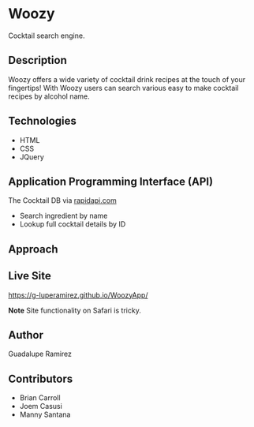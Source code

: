 # Woozy
Cocktail search engine.

## Description
Woozy offers a wide variety of cocktail drink recipes at the touch of your fingertips! With Woozy users can search various easy to make cocktail recipes by alcohol name.

## Technologies
* HTML
* CSS
* JQuery

## Application Programming Interface (API)
The Cocktail DB via [rapidapi.com](https://rapidapi.com/theapiguy/api/the-cocktail-db/endpoints)
* Search ingredient by name
* Lookup full cocktail details by ID

## Approach

## Live Site
https://g-luperamirez.github.io/WoozyApp/

**Note** Site functionality on Safari is tricky.

## Author
Guadalupe Ramirez

## Contributors
* Brian Carroll
* Joem Casusi
* Manny Santana

